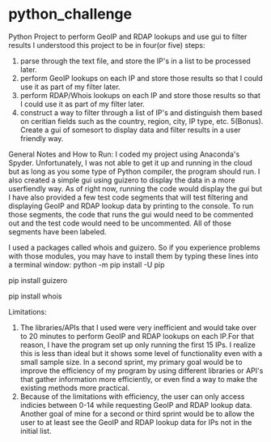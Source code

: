 # python_challenge
Python Project to perform GeoIP and RDAP lookups and use gui to filter results
I understood this project to be in four(or five) steps:
  1.	parse through the text file, and store the IP's in a list to be processed later.
  2.	perform GeoIP lookups on each IP and store those results so that I could use it as part of my filter later.
  3.	perform RDAP/Whois lookups on each IP and store those results so that I could use it as part of my filter later.
  4.	construct a way to filter through a list of IP's and distinguish them based on ceritian fields such as the country, region, city, IP type, etc. 
  5(Bonus). Create a gui of somesort to display data and filter results in a user friendly way.

General Notes and How to Run:
I coded my project using Anaconda's Spyder.  Unfortunately, I was not able to get it up and running in the cloud but as long as you some
type of Python compiler, the program should run.  I also created a simple gui using guizero to display the data in a more userfiendly way.
As of right now, running the code would display the gui but I have also provided a few test code segments that will test filtering and 
displaying GeoIP and RDAP lookup data by printing to the console. To run those segments, the code that runs the gui would need to be
commented out and the test code would need to be uncommented.  All of those segments have been labeled.

I used a packages called whois and guizero.  So if you experience problems with those modules, you may have to install them by 
typing these lines into a terminal window:
  python -m pip install -U pip
  
  pip install guizero

  pip install whois
  
Limitations:
  1. The libraries/APIs that I used were very inefficient and would take over to 20 minutes to perform GeoIP and RDAP lookups on 
  each IP.For that reason, I have the program set up only running the first 15 IPs.  I realize this is less than ideal but it shows
  some level of functionality even with a small sample size.  In a second sprint, my primary goal would be to improve the efficiency
  of my program by using different libraries or API's that gather information more efficiently, or even find a way to make the 
  existing methods more practical.  
  2. Because of the limitations with efficiency, the user can only access indicies between 0-14 while requesting GeoIP and RDAP
  lookup data.  Another goal of mine for a second or third sprint would be to allow the user to at least see the GeoIP and RDAP
  lookup data for IPs not in the initial list.






